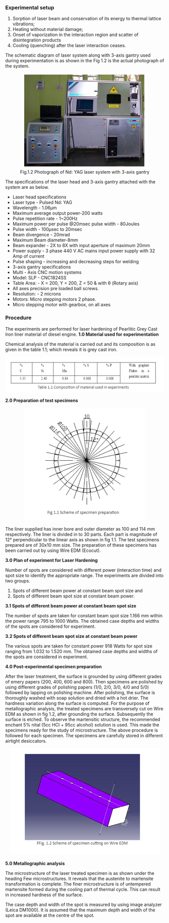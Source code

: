 ### Experimental setup

1. Sorption of laser beam and conservation of its energy to thermal lattice vibrations;
2. Heating without material damage;
3. Onset of vaporization in the interaction region and scatter of disintegration products
4. Cooling (quenching) after the laser interaction ceases.

The schematic diagram of laser system along with 3-axis gantry used during experimentation is as shown in the Fig 1.2 is the actual photograph of the system.

<center><img src="images/pimg1.png" title="" /></center>

<center>Fig.1.2 Photograph of Nd: YAG laser system with 3-axis gantry</center>


The specifications of the laser head and 3-axis gantry attached with the system are as below.
* Laser head specifications
* Laser type - Pulsed Nd: YAG
* Wavelength - 1.06&mu;m
* Maximum average output power-200 watts
* Pulse repetition rate - 1&#126;200Hz
* Maximum power per pulse @20msec pulse width - 80Joules
* Pulse width - 100µsec to 20msec
* Beam divergence - 20mrad
* Maximum Beam diameter-8mm
* Beam expander - 2X to 8X with input aperture of maximum 20mm
* Power supply - 3 phase 440 V AC mains input power supply with 32 Amp of current
* Pulse shaping - increasing and decreasing steps for welding
* 3-axis gantry specifications
* Multi - Axis CNC motion systems
* Model: SLP - CNC1824SS
* Table Area: - X = 200, Y = 200, Z = 50 & with &theta; (Rotary axis)
* All axes precision pre loaded ball screws.
* Resolution: - 2 microns
* Motors: Micro stepping motors 2 phase.
* Micro stepping motor with gearbox, on all axes

### Procedure

The experiments are performed for laser hardening of Pearlitic Grey Cast Iron liner material of diesel engine.
**1.0 Material used for experimentation**

Chemical analysis of the material is carried out and its composition is as given in the table 1.1; which reveals it is grey cast iron.

<center><img src="images/pimg2.png" title="" /></center>

**2.0 Preparation of test specimens**

<center><img src="images/pimg3.png" title="" /></center>

The liner supplied has inner bore and outer diameter as 100 and 114 mm respectively. The liner is divided in to 30 parts. Each part is magnitude of 12&deg; perpendicular to the linear axis as shown in fig 1.1. The test specimens prepared are of 30x10 mm size. The preparation of these specimens has been carried out by using Wire EDM (Ecocut).

**3.0 Plan of experiment for Laser Hardening**

Number of spots are considered with different power (interaction time) and spot size to identify the appropriate range. The experiments are divided into two groups.

1. Spots of different beam power at constant beam spot size and
2. Spots of different beam spot size at constant beam power.

**3.1 Spots of different beam power at constant beam spot size**

The number of spots are taken for constant beam spot size 1.166 mm within the power range 795 to 1000 Watts. The obtained case depths and widths of the spots are considered for experiment.

**3.2 Spots of different beam spot size at constant beam power**

The various spots are taken for constant power 918 Watts for spot size ranging from 1.032 to 1.520 mm. The obtained case depths and widths of the spots are considered in experiment.

**4.0 Post-experimental specimen preparation**

After the laser treatment, the surface is grounded by using different grades of emery papers (200, 400, 600 and 800). Then specimens are polished by using different grades of polishing papers (1/0, 2/0, 3/0, 4/0 and 5/0) followed by lapping on polishing machine. After polishing, the surface is thoroughly washed with soap solution and dried with a hot drier. The hardness variation along the surface is computed.
For the purpose of metallographic analysis, the treated specimens are transversely cut on Wire EDM as shown in fig 1.2, after grounding the surface. Subsequently the surface is etched. To observe the martensitic structure, the recommended enchant 5% nital (5cc HCl + 95cc alcohol) solution is used. This made the specimens ready for the study of microstructure. The above procedure is followed for each specimen. The specimens are carefully stored in different airtight desiccators.

<center><img src="images/pimg4.png" title="" /></center>

**5.0 Metallographic analysis**

The microstructure of the laser treated specimen is as shown under the heading Few microstructures. It reveals that the austenite to martensite transformation is complete. The finer microstructure is of untempered martensite formed during the cooling part of thermal cycle. This can result in increased hardness of the surface.

The case depth and width of the spot is measured by using image analyzer (Leica DM1000). It is assumed that the maximum depth and width of the spot are available at the centre of the spot.
